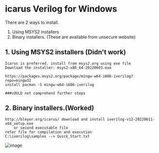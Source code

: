 # icarus Verilog for Windows

There are 2 ways to install.
1. Using MSYS2 installers
2. Binary installers. (These are available from unsecure website)

## 1. Using MSYS2 installers (Didn't work)
  
    Icarus is preferred. install from msys2.org using exe file
    Download the installer: msys2-x86_64-20220603.exe

    https://packages.msys2.org/package/mingw-w64-i686-iverilog?repo=mingw32
    install pacman -S mingw-w64-i686-iverilog

    ###cOULD not comprehend further steps

## 2. Binary installers.(Worked)
    http://bleyer.org/icarus/ download and install iverilog-v12-20220611-x64_setup.exe
        or second executable file
    refer file for compilation and execution 
    C:\iverilog\samples --> Quick_Start.txt
   ![image](https://user-images.githubusercontent.com/16399079/186598131-52e1b4d9-25e5-4d34-b20f-d4943bcd990e.png)
